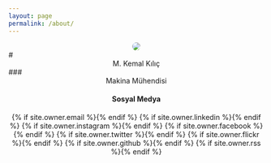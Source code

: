 ```yaml
---
layout: page
permalink: /about/
---
```


<center><img style="border-radius: 80px; max-width: 160px;max-height: 160px;" src="{{ site.avatar }}"></center>
# <center>M. Kemal Kılıç</center>
### <center>Makina Mühendisi</center>

#### <center>Sosyal Medya</center>

<center>
{% if site.owner.email %}<a href="mailto:{{ site.owner.email }}"><i class="fa fa-envelope fa-3x" aria-hidden="true"></i></a>{% endif %}
{% if site.owner.linkedin %}<a href="https://www.linkedin.com/in/{{ site.owner.linkedin }}"><i class="fa fa-linkedin-square fa-3x" aria-hidden="true"></i></a>{% endif %}
{% if site.owner.instagram %}<a href="https://instagram.com/{{ site.owner.instagram }}"><i class="fa fa-instagram fa-3x" aria-hidden="true"></i></a>{% endif %}
{% if site.owner.facebook %}<a href="https://www.facebook.com/{{ site.owner.facebook }}"><i class="fa fa-facebook-official fa-3x" aria-hidden="true"></i></a>{% endif %}
{% if site.owner.twitter %}<a href="https://www.twitter.com/{{ site.owner.twitter }}"><i class="fa fa-twitter-square fa-3x" aria-hidden="true"></i></a>{% endif %}
{% if site.owner.flickr %}<a href="https://www.flickr.com/{{ site.owner.flickr }}"><i class="fa fa-flickr fa-3x" aria-hidden="true"></i></a>{% endif %}
{% if site.owner.github %}<a href="https://github.com/{{ site.owner.github }}"><i class="fa fa-github fa-3x" aria-hidden="true"></i></a>{% endif %}
{% if site.owner.rss %}<a href="{{ site.baseurl }}/feed.xml"><i class="fa fa-rss-square fa-3x" aria-hidden="true"></i></a>{% endif %}
</center>